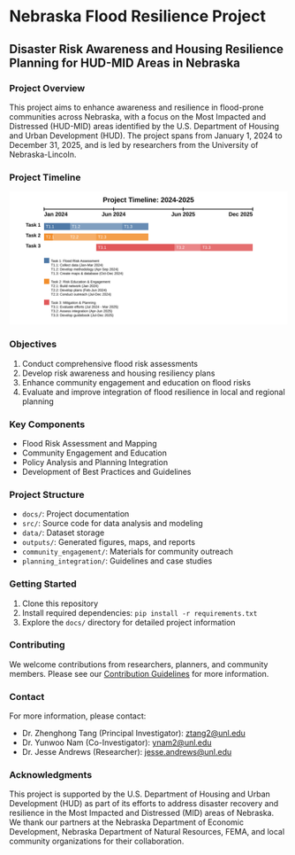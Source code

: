 # Nebraska Flood Resilience Project

## Disaster Risk Awareness and Housing Resilience Planning for HUD-MID Areas in Nebraska

### Project Overview

This project aims to enhance awareness and resilience in flood-prone communities across Nebraska, with a focus on the Most Impacted and Distressed (HUD-MID) areas identified by the U.S. Department of Housing and Urban Development (HUD). The project spans from January 1, 2024 to December 31, 2025, and is led by researchers from the University of Nebraska-Lincoln.

### Project Timeline
![Project Timeline](https://raw.githubusercontent.com/jrandre2/NEFloodMitigation-Risk-Assessment-and-Community-Adaptation/main/TimeLine.svg)


### Objectives

1. Conduct comprehensive flood risk assessments
2. Develop risk awareness and housing resiliency plans
3. Enhance community engagement and education on flood risks
4. Evaluate and improve integration of flood resilience in local and regional planning

### Key Components

- Flood Risk Assessment and Mapping
- Community Engagement and Education
- Policy Analysis and Planning Integration
- Development of Best Practices and Guidelines

### Project Structure

- `docs/`: Project documentation
- `src/`: Source code for data analysis and modeling
- `data/`: Dataset storage
- `outputs/`: Generated figures, maps, and reports
- `community_engagement/`: Materials for community outreach
- `planning_integration/`: Guidelines and case studies

### Getting Started

1. Clone this repository
2. Install required dependencies: `pip install -r requirements.txt`
3. Explore the `docs/` directory for detailed project information

### Contributing

We welcome contributions from researchers, planners, and community members. Please see our [Contribution Guidelines](docs/CONTRIBUTING.md) for more information.

### Contact

For more information, please contact:
- Dr. Zhenghong Tang (Principal Investigator): [ztang2@unl.edu](mailto:ztang2@unl.edu)
- Dr. Yunwoo Nam (Co-Investigator): [ynam2@unl.edu](mailto:ynam2@unl.edu)
- Dr. Jesse Andrews (Researcher): [jesse.andrews@unl.edu](mailto:jesse.andrews@unl.edu)

### Acknowledgments

This project is supported by the U.S. Department of Housing and Urban Development (HUD) as part of its efforts to address disaster recovery and resilience in the Most Impacted and Distressed (MID) areas of Nebraska. We thank our partners at the Nebraska Department of Economic Development, Nebraska Department of Natural Resources, FEMA, and local community organizations for their collaboration. 
